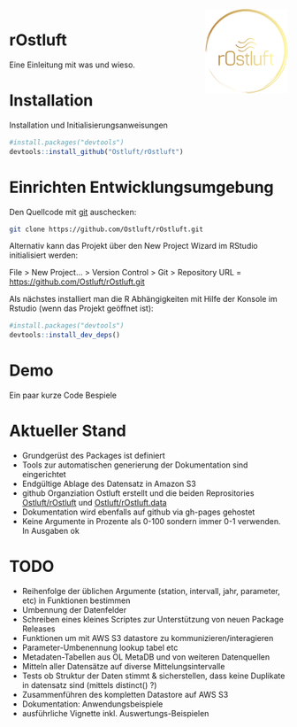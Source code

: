 
<img src="man/figures/logo.png" align="right" />

rOstluft
========

Eine Einleitung mit was und wieso.

Installation
============

Installation und Initialisierungsanweisungen

``` r
#install.packages("devtools")
devtools::install_github("Ostluft/rOstluft")
```

Einrichten Entwicklungsumgebung
===============================

Den Quellcode mit [git](https://git-scm.com/) auschecken:

``` bash
git clone https://github.com/Ostluft/rOstluft.git
```

Alternativ kann das Projekt über den New Project Wizard im RStudio initialisiert werden:

File &gt; New Project... &gt; Version Control &gt; Git &gt; Repository URL = <https://github.com/Ostluft/rOstluft.git>

Als nächstes installiert man die R Abhängigkeiten mit Hilfe der Konsole im Rstudio (wenn das Projekt geöffnet ist):

``` r
#install.packages("devtools")
devtools::install_dev_deps()
```

Demo
====

Ein paar kurze Code Bespiele

Aktueller Stand
===============

-   Grundgerüst des Packages ist definiert
-   Tools zur automatischen generierung der Dokumentation sind eingerichtet
-   Endgültige Ablage des Datensatz in Amazon S3
-   github Organziation Ostluft erstellt und die beiden Reprositories [Ostluft/rOstluft](https://github.com/Ostluft/rOstluft) und [Ostluft/rOstluft.data](https://github.com/Ostluft/rOstluft.data)
-   Dokumentation wird ebenfalls auf github via gh-pages gehostet
-   Keine Argumente in Prozente als 0-100 sondern immer 0-1 verwenden. In Ausgaben ok

TODO
====

-   Reihenfolge der üblichen Argumente (station, intervall, jahr, parameter, etc) in Funktionen bestimmen
-   Umbennung der Datenfelder
-   Schreiben eines kleines Scriptes zur Unterstützung von neuen Package Releases
-   Funktionen um mit AWS S3 datastore zu kommunizieren/interagieren
-   Parameter-Umbenennung lookup tabel etc
-   Metadaten-Tabellen aus OL MetaDB und von weiteren Datenquellen
-   Mitteln aller Datensätze auf diverse Mittelungsintervalle
-   Tests ob Struktur der Daten stimmt & sicherstellen, dass keine Duplikate in datensatz sind (mittels distinct() ?)
-   Zusammenführen des kompletten Datastore auf AWS S3
-   Dokumentation: Anwendungsbeispiele
-   ausführliche Vignette inkl. Auswertungs-Beispielen
